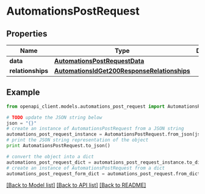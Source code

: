 # AutomationsPostRequest


## Properties
Name | Type | Description | Notes
------------ | ------------- | ------------- | -------------
**data** | [**AutomationsPostRequestData**](AutomationsPostRequestData.md) |  | [optional] 
**relationships** | [**AutomationsIdGet200ResponseRelationships**](AutomationsIdGet200ResponseRelationships.md) |  | [optional] 

## Example

```python
from openapi_client.models.automations_post_request import AutomationsPostRequest

# TODO update the JSON string below
json = "{}"
# create an instance of AutomationsPostRequest from a JSON string
automations_post_request_instance = AutomationsPostRequest.from_json(json)
# print the JSON string representation of the object
print AutomationsPostRequest.to_json()

# convert the object into a dict
automations_post_request_dict = automations_post_request_instance.to_dict()
# create an instance of AutomationsPostRequest from a dict
automations_post_request_form_dict = automations_post_request.from_dict(automations_post_request_dict)
```
[[Back to Model list]](../README.md#documentation-for-models) [[Back to API list]](../README.md#documentation-for-api-endpoints) [[Back to README]](../README.md)


